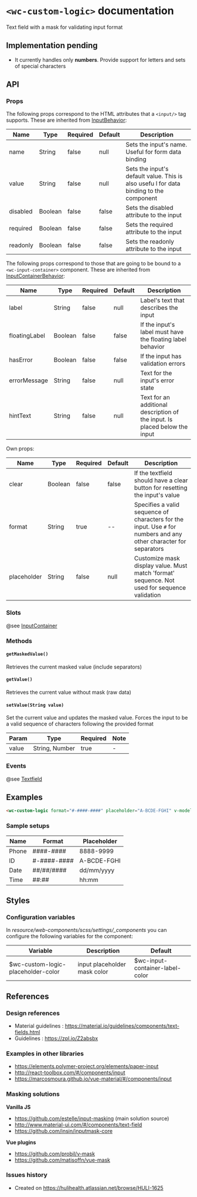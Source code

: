 # `<wc-custom-logic>` documentation

Text field with a mask for validating input format

## Implementation pending
* It currently handles only **numbers**. Provide support for letters and sets of special characters

## API

### Props

The following props correspond to the HTML attributes that a `<input/>` tag supports. These are inherited from [InputBehavior](https://github.com/hulilabs/web-components/tree/HULI-1724/src/web-components/behaviors/mixins/input#input-behavior-mixin-documentation):

| Name | Type | Required | Default | Description
| --- | --- | ---  | ---  | ---
| name | String | false | null | Sets the input's name. Useful for form data binding
| value | String | false | null | Sets the input's default value. This is also usefu l for data binding to the component
| disabled | Boolean | false | false | Sets the disabled attribute to the input
| required | Boolean | false | false | Sets the required attribute to the input
| readonly | Boolean | false | false | Sets the readonly attribute to the input

The following props correspond to those that are going to be bound to a `<wc-input-container>` component. These are inherited from [InputContainerBehavior](https://github.com/hulilabs/web-components/tree/HULI-1728/src/web-components/behaviors/mixins/input#input-container-behavior-mixin-documentation):

| Name | Type | Required | Default | Description
| --- | --- | ---  | ---  | ---
| label | String | false | null | Label's text that describes the input
| floatingLabel | Boolean | false | false | If the input's label must have the floating label behavior
| hasError | Boolean | false | false | If the input has validation errors
| errorMessage | String | false | null | Text for the input's error state
| hintText | String | false | null | Text for an additional description of the input. Is placed below the input

Own props:

| Name | Type | Required | Default | Description
| --- | --- | ---  | ---  | ---
| clear | Boolean | false | false | If the textfield should have a clear button for resetting the input's value
| format | String | true | -- | Specifies a valid sequence of characters for the input. Use `#` for numbers and any other character for separators
| placeholder | String | false | null | Customize mask display value. Must match 'format' sequence. Not used for sequence validation

### Slots

@see [InputContainer](https://github.com/hulilabs/web-components/tree/master/src/web-components/inputs/input-container#slots)

### Methods

#### `getMaskedValue()`

Retrieves the current masked value (include separators)

#### `getValue()`

Retrieves the current value without mask (raw data)

#### `setValue(String value)`

Set the current value and updates the masked value. Forces the input to be a valid sequence of characters following the provided format

| Param | Type | Required | Note
| ---- | --- | --- | ---
| value | String, Number | true | -

### Events

@see [Textfield](https://github.com/hulilabs/web-components/tree/master/src/web-components/inputs/textfield#events)

## Examples

``` html
<wc-custom-logic format="#-####-####" placeholder="A-BCDE-FGHI" v-model="citizenID"></wc-custom-logic>
```

### Sample setups

| Name | Format | Placeholder
| --- | --- | ---
| Phone | ####-#### | 8888-9999
| ID | #-####-#### | A-BCDE-FGHI
| Date | ##/##/#### | dd/mm/yyyy
| Time | ##:## | hh:mm

## Styles

### Configuration variables

In *resource/web-components/scss/settings/_components* you can configure the following variables for the component:

| Variable | Description | Default
| --- | --- | ---
| $wc-custom-logic-placeholder-color | input placeholder mask color | $wc-input-container-label-color

## References

### Design references

* Material guidelines : https://material.io/guidelines/components/text-fields.html
* Guidelines : https://zpl.io/Z2absbx

### Examples in other libraries

* https://elements.polymer-project.org/elements/paper-input
* http://react-toolbox.com/#/components/input
* https://marcosmoura.github.io/vue-material/#/components/input

### Masking solutions

**Vanilla JS**
* https://github.com/estelle/input-masking (main solution source)
* http://www.material-ui.com/#/components/text-field
* https://github.com/insin/inputmask-core

**Vue plugins**
* https://github.com/probil/v-mask
* https://github.com/matisoffn/vue-mask

### Issues history

* Created on https://hulihealth.atlassian.net/browse/HULI-1625